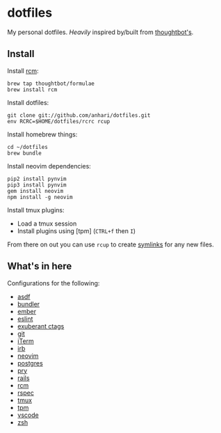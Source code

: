 # dotfiles

My personal dotfiles. *Heavily* inspired by/built from
[thoughtbot's](https://github.com/thoughtbot/dotfiles).

## Install

Install [rcm](https://github.com/thoughtbot/rcm):

    brew tap thoughtbot/formulae
    brew install rcm

Install dotfiles:

    git clone git://github.com/anhari/dotfiles.git
    env RCRC=$HOME/dotfiles/rcrc rcup

Install homebrew things:

    cd ~/dotfiles
    brew bundle

Install neovim dependencies:

    pip2 install pynvim
    pip3 install pynvim
    gem install neovim
    npm install -g neovim

Install tmux plugins:

- Load a tmux session
- Install plugins using [tpm] (`CTRL+f` then `I`)

From there on out you can use `rcup` to create
[symlinks](https://en.wikipedia.org/wiki/Symbolic_link) for any new files.

## What's in here

Configurations for the following:

- [asdf](https://github.com/asdf-vm/asdf)
- [bundler](https://bundler.io/)
- [ember](https://emberjs.com/)
- [eslint](https://eslint.org/)
- [exuberant ctags](http://ctags.sourceforge.net/)
- [git](https://git-scm.com/)
- [iTerm](https://www.iterm2.com/)
- [irb](https://en.wikipedia.org/wiki/Interactive_Ruby_Shell)
- [neovim](https://neovim.io/)
- [postgres](https://www.postgresql.org/)
- [pry](http://pryrepl.org/)
- [rails](https://rubyonrails.org/)
- [rcm](http://thoughtbot.github.io/rcm/rcm.7.html)
- [rspec](https://rspec.info/)
- [tmux](https://github.com/tmux/tmux)
- [tpm](https://github.com/tmux-plugins/tpm)
- [vscode](https://code.visualstudio.com/)
- [zsh](https://www.zsh.org/)
